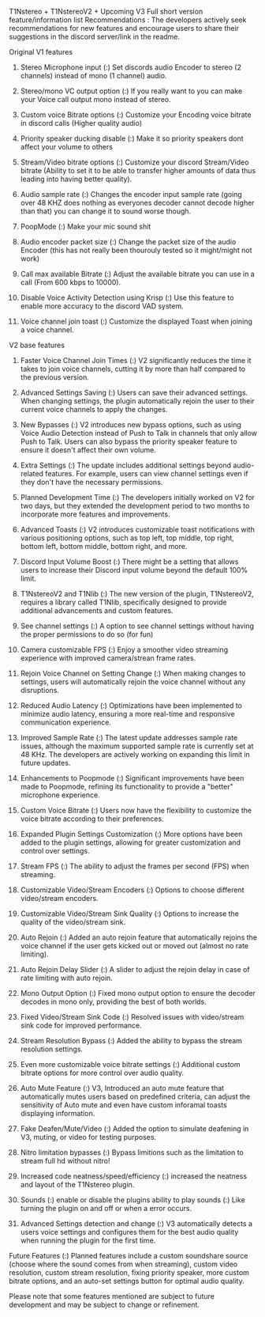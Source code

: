 T1Nstereo + T1NstereoV2 + Upcoming V3 Full short version feature/information list
Recommendations : The developers actively seek recommendations for new features and encourage users to share their suggestions in the discord server/link in the readme.

Original V1 features

1. Stereo Microphone input (:) Set discords audio Encoder to stereo (2 channels) instead of mono (1 channel) audio.

1. Stereo/mono VC output option (:) If you really want to you can make your Voice call output mono instead of stereo.

1. Custom voice Bitrate options (:) Customize your Encoding voice bitrate in discord calls (Higher quality audio)

1. Priority speaker ducking disable (:) Make it so priority speakers dont affect your volume to others

1. Stream/Video bitrate options (:) Customize your discord Stream/Video bitrate (Ability to set it to be able to transfer higher amounts of data thus leading into having better quality).

1. Audio sample rate (:) Changes the encoder input sample rate (going over 48 KHZ does nothing as everyones decoder cannot decode higher than that) you can change it to sound worse though.

1. PoopMode (:) Make your mic sound shit

1. Audio encoder packet size (:) Change the packet size of the audio Encoder (this has not really been thourouly tested so it might/might not work)

1. Call max available Bitrate (:) Adjust the available bitrate you can use in a call (From 600 kbps to 10000).

1. Disable Voice Activity Detection using Krisp (:) Use this feature to enable more accuracy to the discord VAD system.

1. Voice channel join toast (:) Customize the displayed Toast when joining a voice channel.


V2 base features

1. Faster Voice Channel Join Times (:) V2 significantly reduces the time it takes to join voice channels, cutting it by more than half compared to the previous version.

2. Advanced Settings Saving (:) Users can save their advanced settings. When changing settings, the plugin automatically rejoin the user to their current voice channels to apply the changes.

3. New Bypasses (:) V2 introduces new bypass options, such as using Voice Audio Detection instead of Push to Talk in channels that only allow Push to Talk. Users can also bypass the priority speaker feature to ensure it doesn't affect their own volume.

4. Extra Settings (:) The update includes additional settings beyond audio-related features. For example, users can view channel settings even if they don't have the necessary permissions.

5. Planned Development Time (:) The developers initially worked on V2 for two days, but they extended the development period to two months to incorporate more features and improvements.

6. Advanced Toasts (:) V2 introduces customizable toast notifications with various positioning options, such as top left, top middle, top right, bottom left, bottom middle, bottom right, and more.

7. Discord Input Volume Boost (:) There might be a setting that allows users to increase their Discord input volume beyond the default 100% limit.

8. T1NstereoV2 and T1Nlib (:) The new version of the plugin, T1NstereoV2, requires a library called T1Nlib, specifically designed to provide additional advancements and custom features.

9. See channel settings (:) A option to see channel settings without having the proper permissions to do so (for fun)

10. Camera customizable FPS (:) Enjoy a smoother video streaming experience with improved camera/strean frame rates.

11. Rejoin Voice Channel on Setting Change (:) When making changes to settings, users will automatically rejoin the voice channel without any disruptions.

12. Reduced Audio Latency (:) Optimizations have been implemented to minimize audio latency, ensuring a more real-time and responsive communication experience.

13. Improved Sample Rate (:) The latest update addresses sample rate issues, although the maximum supported sample rate is currently set at 48 KHz. The developers are actively working on expanding this limit in future updates.

14. Enhancements to Poopmode (:) Significant improvements have been made to Poopmode, refining its functionality to provide a "better" microphone experience.

15. Custom Voice Bitrate (:) Users now have the flexibility to customize the voice bitrate according to their preferences.

16. Expanded Plugin Settings Customization (:) More options have been added to the plugin settings, allowing for greater customization and control over settings.

17. Stream FPS (:) The ability to adjust the frames per second (FPS) when streaming.

18. Customizable Video/Stream Encoders (:) Options to choose different video/stream encoders.

19. Customizable Video/Stream Sink Quality (:) Options to increase the quality of the video/stream sink.

20. Auto Rejoin (:) Added an auto rejoin feature that automatically rejoins the voice channel if the user gets kicked out or moved out (almost no rate limiting).

21. Auto Rejoin Delay Slider (:) A slider to adjust the rejoin delay in case of rate limiting with auto rejoin.

22. Mono Output Option (:) Fixed mono output option to ensure the decoder decodes in mono only, providing the best of both worlds.

23. Fixed Video/Stream Sink Code (:) Resolved issues with video/stream sink code for improved performance.

24. Stream Resolution Bypass (:) Added the ability to bypass the stream resolution settings.

25. Even more customizable voice bitrate settings (:) Additional custom bitrate options for more control over audio quality.

26. Auto Mute Feature (:) V3, Introduced an auto mute feature that automatically mutes users based on predefined criteria, can adjust the sensitivity of Auto mute and even have custom inforamal toasts displaying information.

27. Fake Deafen/Mute/Video (:) Added the option to simulate deafening in V3, muting, or video for testing purposes.

28. Nitro limitation bypasses (:) Bypass limitions such as the limitation to stream full hd without nitro!

39. Increased code neatness/speed/efficiency (:) increased the neatness and layout of the T1Nstereo plugin.

30. Sounds (:) enable or disable the plugins ability to play sounds (:) Like turning the plugin on and off or when a error occurs.

31. Advanced Settings detection and change (:) V3 automatically detects a users voice settings and configures them for the best audio quality when running the plugin for the first time.

Future Features (:) Planned features include a custom soundshare source (choose where the sound comes from when streaming), custom video resolution, custom stream resolution, fixing priority speaker, more custom bitrate options, and an auto-set settings button for optimal audio quality.

Please note that some features mentioned are subject to future development and may be subject to change or refinement.
